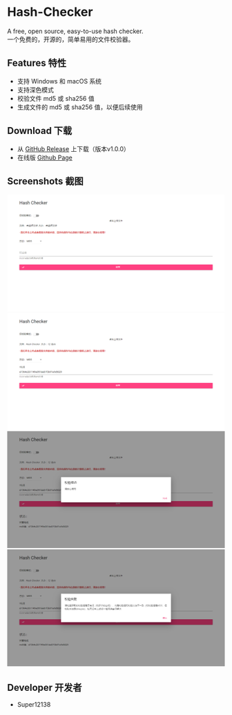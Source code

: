# Hash-Checker
A free, open source, easy-to-use hash checker.<br/>
一个免费的，开源的，简单易用的文件校验器。

## Features 特性
- 支持 Windows 和 macOS 系统
- 支持深色模式
- 校验文件 md5 或 sha256 值
- 生成文件的 md5 或 sha256 值，以便后续使用

## Download 下载
- 从 [GitHub Release](https://github.com/Super12138/Hash-Checker/releases) 上下载（版本v1.0.0）
- 在线版 [Github Page]()

## Screenshots 截图
![](docs/Screenshot%20-%201.png)
<br>
![](docs/Screenshot%20-%202.png)
<br>
![](docs/Screenshot%20-%203.png)
<br>
![](docs/Screenshot%20-%204.png)

## Developer 开发者
- Super12138